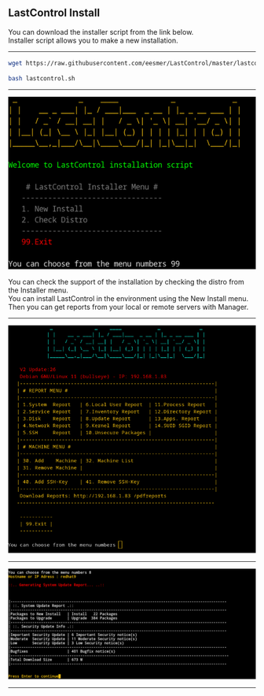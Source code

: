 ## LastControl Install

You can download the installer script from the link below.<br>
Installer script allows you to make a new installation.<br>

---

```bash
wget https://raw.githubusercontent.com/eesmer/LastControl/master/lastcontrol.sh
```
```bash
bash lastcontrol.sh
```
---

![alt text](doc/images/LastControl-install-menu.png "LastControl Installer Menu")

You can check the support of the installation by checking the distro from the Installer menu.<br>
You can install LastControl in the environment using the New Install menu. <br>
Then you can get reports from your local or remote servers with Manager.<br>

---

![alt text](doc/images/LastControl_MainMenu.png "LastControl Reports TUI Screen")

---

![alt text](doc/images/tui_report-2.png "LastControl Reports TUI Screen")

---
